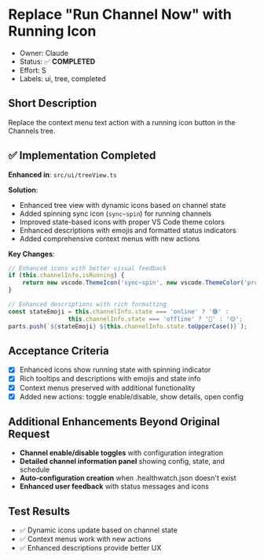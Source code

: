 # Replace "Run Channel Now" with Running Icon

- Owner: Claude  
- Status: ✅ **COMPLETED**
- Effort: S
- Labels: ui, tree, completed

## Short Description
Replace the context menu text action with a running icon button in the Channels tree.

## ✅ Implementation Completed
**Enhanced in**: `src/ui/treeView.ts`

**Solution**: 
- Enhanced tree view with dynamic icons based on channel state
- Added spinning sync icon (`sync~spin`) for running channels  
- Improved state-based icons with proper VS Code theme colors
- Enhanced descriptions with emojis and formatted status indicators
- Added comprehensive context menus with new actions

**Key Changes**:
```typescript
// Enhanced icons with better visual feedback
if (this.channelInfo.isRunning) {
    return new vscode.ThemeIcon('sync~spin', new vscode.ThemeColor('progressBar.background'));
}

// Enhanced descriptions with rich formatting
const stateEmoji = this.channelInfo.state === 'online' ? '🟢' :
                 this.channelInfo.state === 'offline' ? '🔴' : '🟡';
parts.push(`${stateEmoji} ${this.channelInfo.state.toUpperCase()}`);
```

## Acceptance Criteria
- [x] Enhanced icons show running state with spinning indicator
- [x] Rich tooltips and descriptions with emojis and state info
- [x] Context menus preserved with additional functionality
- [x] Added new actions: toggle enable/disable, show details, open config

## Additional Enhancements Beyond Original Request
- **Channel enable/disable toggles** with configuration integration
- **Detailed channel information panel** showing config, state, and schedule
- **Auto-configuration creation** when .healthwatch.json doesn't exist
- **Enhanced user feedback** with status messages and icons

## Test Results  
- ✅ Dynamic icons update based on channel state
- ✅ Context menus work with new actions
- ✅ Enhanced descriptions provide better UX
